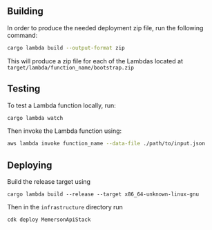 ## Building

In order to produce the needed deployment zip file, run the following command:

```bash
cargo lambda build --output-format zip
```

This will produce a zip file for each of the Lambdas located at `target/lambda/function_name/bootstrap.zip`

## Testing

To test a Lambda function locally, run:

```bash
cargo lambda watch
```

Then invoke the Lambda function using:

```bash
aws lambda invoke function_name --data-file ./path/to/input.json
```

## Deploying

Build the release target using
```
cargo lambda build --release --target x86_64-unknown-linux-gnu
```

Then in the `infrastructure` directory run
```
cdk deploy MemersonApiStack
```
